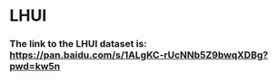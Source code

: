 # LHUI

### The link to the LHUI dataset is: https://pan.baidu.com/s/1ALgKC-rUcNNb5Z9bwqXDBg?pwd=kw5n 
